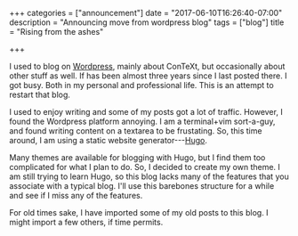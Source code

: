 +++
categories = ["announcement"]
date = "2017-06-10T16:26:40-07:00"
description = "Announcing move from wordpress blog"
tags = ["blog"]
title = "Rising from the ashes"

+++

I used to blog on [Wordpress], mainly about ConTeXt, but occasionally about
other stuff as well. If has been almost three years since I last posted
there. I got busy. Both in my personal and professional life. This is an
attempt to restart that blog.

<!--more-->

I used to enjoy writing and some of my posts got a lot of traffic. However, I
found the Wordpress platform annoying. I am a terminal+vim sort-a-guy, and
found writing content on a textarea to be frustating. So, this time around, I
am using a static website generator---[Hugo].

[Wordpress]: https://randomdeterminism.wordpress.com
[Hugo]: http://gohugo.io

Many themes are available for blogging with Hugo, but I find them too
complicated for what I plan to do. So, I decided to create my own theme. I am
still trying to learn Hugo, so this blog lacks many of the features that you
associate with a typical blog. I'll use this barebones structure for a while
and see if I miss any of the features. 

For old times sake, I have imported some of my old posts to this blog. I
might import a few others, if time permits.

